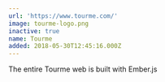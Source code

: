 ```yaml
---
url: 'https://www.tourme.com/'
image: tourme-logo.png
inactive: true
name: Tourme
added: 2018-05-30T12:45:16.000Z
---
```

The entire Tourme web is built with Ember.js
